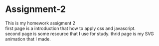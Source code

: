 # Assignment-2
This is my homework assigment 2<br>
first page is a introduction that how to apply css and javascript.<br>
second page is some resource that I use for study.
thrid page is my SVG animation that I made.
